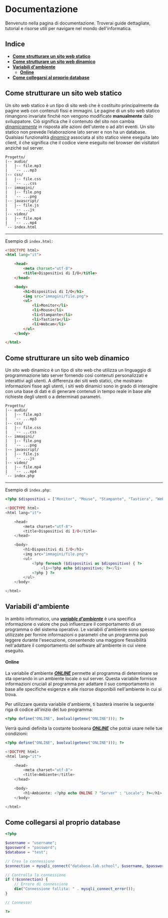 # Documentazione

Benvenuto nella pagina di documentazione. Troverai guide dettagliate, tutorial e risorse utili per navigare nel mondo dell'informatica.

## Indice

- [**Come strutturare un sito web statico**](#come-strutturare-un-sito-web-statico)
- [**Come strutturare un sito web dinamico**](#come-strutturare-un-sito-web-dinamico)
- [**Variabili d'ambiente**](#variabili-dambiente)
    * [**Online**](#online)
- [**Come collegarsi al proprio database**](#come-collegarsi-al-proprio-database)

## Come strutturare un sito web statico

Un sito web statico è un tipo di sito web che è costituito principalmente da pagine web con contenuti fissi e immagini. Le pagine di un sito web statico rimangono invariate finché non vengono modificate __manualmente__ dallo sviluppatore. Ciò significa che il contenuto del sito non cambia <u>*dinamicamente*</u> in risposta alle azioni dell'utente o ad altri eventi. Un sito statico non prevede l’elaborazione lato server e non ha un database. Qualsiasi funzionalità <u>*dinamica*</u> associata al sito statico viene eseguita lato client, il che significa che il codice viene eseguito nel browser dei visitatori anziché sul server.

```treeview
Progetto/
|-- audio/
|   |-- file.mp3
|   `-- ...mp3
|-- css/
|   |-- file.css
|   `-- ...css
|-- immagini/
|   |-- file.png
|   `-- ...png
|-- javascript/
|   |-- file.js
|   `-- ...js
|-- video/
|   |-- file.mp4
|   `-- ...mp4
`-- index.html
```

---

Esempio di `index.html`:
```html
<!DOCTYPE html>
<html lang="it">

    <head>
        <meta charset="utf-8">
        <title>Dispositivi di I/O</title>
    </head>

    <body>
        <h1>Dispositivi di I/O</h1>
        <img src="immagini/file.png">
        <ul>
            <li>Monitor</li>
            <li>Mouse</li>
            <li>Stampante</li>
            <li>Tastiera</li>
            <li>Webcam</li>
        </ul>
    </body>

</html>
```

## Come strutturare un sito web dinamico

Un sito web dinamico è un tipo di sito web che utilizza un linguaggio di programmazione lato server fornendo così contenuti personalizzati e interattivi agli utenti. A differenza dei siti web statici, che mostrano informazioni fisse agli utenti, i siti web dinamici sono in grado di interagire con una base di dati e di generare contenuti in tempo reale in base alle richieste degli utenti o a determinati parametri.

```treeview
Progetto/
|-- audio/
|   |-- file.mp3
|   `-- ...mp3
|-- css/
|   |-- file.css
|   `-- ...css
|-- immagini/
|   |-- file.png
|   `-- ...png
|-- javascript/
|   |-- file.js
|   `-- ...js
|-- video/
|   |-- file.mp4
|   `-- ...mp4
`-- index.php
```

---

Esempio di `index.php`:
```php
<?php $dispositivi = ["Monitor", "Mouse", "Stampante", "Tastiera", "Webcam"]; ?>

<!DOCTYPE html>
<html lang="it">

    <head>
        <meta charset="utf-8">
        <title>Dispositivi di I/O</title>
    </head>

    <body>
        <h1>Dispositivi di I/O</h1>
        <img src="immagini/file.png">
        <ul>
            <?php foreach ($dispositivi as $dispositivo) { ?>
                <li><?php echo $dispositivo; ?></li>
            <?php } ?>
        </ul>
    </body>

</html>
```

## Variabili d'ambiente

In ambito informatico, una <u>***variable d'ambiente***</u> è una specifica informazione o valore che può influenzare il comportamento di un programma o del sistema operativo. Le variabili d'ambiente sono spesso utilizzate per fornire informazioni o parametri che un programma può leggere durante l'esecuzione, consentendo una maggiore flessibilità nell'adattare il comportamento del software all'ambiente in cui viene eseguito.

#### Online

La variabile d'ambiente <u>***ONLINE***</u> permette al programma di determinare se sta operando in un ambiente locale o sul server. Questa variabile fornisce informazioni cruciali al programma per adattare il suo comportamento in base alle specifiche esigenze e alle risorse disponibili nell'ambiente in cui si trova.

Per utilizzare questa variabile d'ambiente, ti basterà inserire la seguente riga di codice all'inizio del tuo programma:

```php
<?php define("ONLINE", boolval(getenv("ONLINE"))); ?>
```

Verrà quindi definita la costante booleana <u>***ONLINE***</u> che potrai usare nelle tue condizioni:

```php
<?php define("ONLINE", boolval(getenv("ONLINE"))); ?>

<!DOCTYPE html>
<html lang="it">

    <head>
        <meta charset="utf-8">
        <title>Ambiente</title>
    </head>

    <body>
        <h1>Ambiente: <?php echo ONLINE ? "Server" : "Locale"; ?></h1>
    </body>

</html>
```

## Come collegarsi al proprio database

```php
<?php

$username = "username";
$password = "password";
$database = "test";

// Crea la connessione
$connection = mysqli_connect("database.lab.school", $username, $password, "lab_{$username}_{$database}");

// Controlla la connessione
if (!$connection) {
    // Errore di connessione
    die("Connessione fallita: " . mysqli_connect_error());
}

// Connesso!

?>
```

